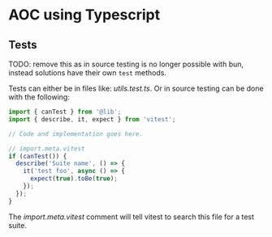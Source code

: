 # AOC using Typescript

## Tests

TODO: remove this as in source testing is no longer possible with bun, instead solutions have their own `test` methods.

Tests can either be in files like: *utils.test.ts*. Or in source testing can be done with the following:

```js
import { canTest } from '@lib';
import { describe, it, expect } from 'vitest';

// Code and implementation goes here.

// import.meta.vitest
if (canTest()) {
  describe('Suite name', () => {
    it('test foo', async () => {
      expect(true).toBe(true);
    });
  });
}

```

The *import.meta.vitest* comment will tell vitest to search this file for a test suite.
